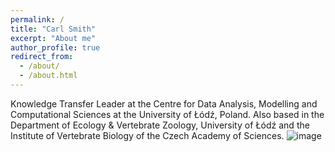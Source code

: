 ```yaml
---
permalink: /
title: "Carl Smith"
excerpt: "About me"
author_profile: true
redirect_from: 
  - /about/
  - /about.html
---
```


Knowledge Transfer Leader at the Centre for Data Analysis, Modelling and Computational Sciences at the University of Łódź, Poland. Also based in the Department of Ecology & Vertebrate Zoology, University of Łódź and the Institute of Vertebrate Biology of the Czech Academy of Sciences. ![image](https://user-images.githubusercontent.com/79274202/225380069-51bd0111-ca5d-4748-88bd-4c1cddf74315.png)

